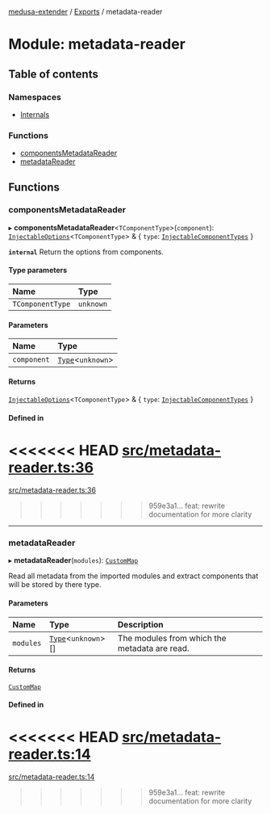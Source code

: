 [medusa-extender](../README.md) / [Exports](../modules.md) / metadata-reader

# Module: metadata-reader

## Table of contents

### Namespaces

- [Internals](metadata_reader.Internals.md)

### Functions

- [componentsMetadataReader](metadata_reader.md#componentsmetadatareader)
- [metadataReader](metadata_reader.md#metadatareader)

## Functions

### componentsMetadataReader

▸ **componentsMetadataReader**<`TComponentType`\>(`component`): [`InjectableOptions`](types.md#injectableoptions)<`TComponentType`\> & { `type`: [`InjectableComponentTypes`](types.md#injectablecomponenttypes)  }

**`internal`**
Return the options from components.

#### Type parameters

| Name | Type |
| :------ | :------ |
| `TComponentType` | `unknown` |

#### Parameters

| Name | Type |
| :------ | :------ |
| `component` | [`Type`](../interfaces/types.Type.md)<`unknown`\> |

#### Returns

[`InjectableOptions`](types.md#injectableoptions)<`TComponentType`\> & { `type`: [`InjectableComponentTypes`](types.md#injectablecomponenttypes)  }

#### Defined in

<<<<<<< HEAD
[src/metadata-reader.ts:36](https://github.com/adrien2p/medusa-extender/blob/b52b129/src/metadata-reader.ts#L36)
=======
[src/metadata-reader.ts:36](https://github.com/adrien2p/medusa-extender/blob/e917dcd/src/metadata-reader.ts#L36)
>>>>>>> 959e3a1... feat: rewrite documentation for more clarity

___

### metadataReader

▸ **metadataReader**(`modules`): [`CustomMap`](../classes/metadata_reader.Internals.CustomMap.md)

Read all metadata from the imported modules and extract components that will be stored by there type.

#### Parameters

| Name | Type | Description |
| :------ | :------ | :------ |
| `modules` | [`Type`](../interfaces/types.Type.md)<`unknown`\>[] | The modules from which the metadata are read. |

#### Returns

[`CustomMap`](../classes/metadata_reader.Internals.CustomMap.md)

#### Defined in

<<<<<<< HEAD
[src/metadata-reader.ts:14](https://github.com/adrien2p/medusa-extender/blob/b52b129/src/metadata-reader.ts#L14)
=======
[src/metadata-reader.ts:14](https://github.com/adrien2p/medusa-extender/blob/e917dcd/src/metadata-reader.ts#L14)
>>>>>>> 959e3a1... feat: rewrite documentation for more clarity

